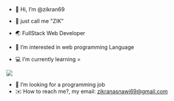 - 👋 Hi, I’m @zikran69
- 🤘 just call me "ZIK"
- 🌏 FullStack Web Developer
- 👀 I’m interested in web programming Language

- 💻 I’m currently learning =
  
<p align="start">
  <a href="https://skillicons.dev">
    <img src="https://skillicons.dev/icons?i=js,html,css,tailwind,react,vite,nodejs&theme=light" />
  </a>
</p>

- 📌 I’m looking for a programming job
- ✉️ How to reach me?, my email: zikranasnawi69@gmail.com

<!---
zikran69/zikran69 is a ✨ special ✨ repository because its `README.md` (this file) appears on your GitHub profile.
You can click the Preview link to take a look at your changes.
--->
